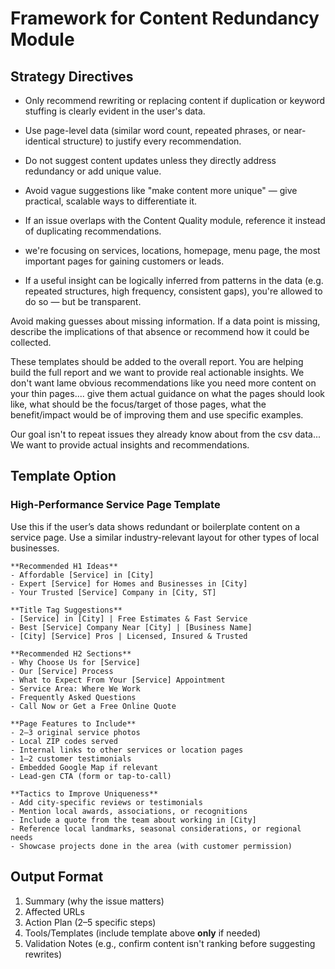 
# Framework for Content Redundancy Module

## Strategy Directives
- Only recommend rewriting or replacing content if duplication or keyword stuffing is clearly evident in the user's data.
- Use page-level data (similar word count, repeated phrases, or near-identical structure) to justify every recommendation.
- Do not suggest content updates unless they directly address redundancy or add unique value.
- Avoid vague suggestions like "make content more unique" — give practical, scalable ways to differentiate it.
- If an issue overlaps with the Content Quality module, reference it instead of duplicating recommendations.
- we're focusing on services, locations, homepage, menu page, the most important pages for gaining customers or leads.

 - If a useful insight can be logically inferred from patterns in the data (e.g. repeated structures, high frequency, consistent gaps), you're allowed to do so — but be transparent.

Avoid making guesses about missing information. If a data point is missing, describe the implications of that absence or recommend how it could be collected.

These templates should be added to the overall report. You are helping build the full report and we want to provide real actionable insights. We don't want lame obvious recommendations like you need more content on your thin pages.... give them actual guidance on what the pages should look like, what should be the focus/target of those pages, what the benefit/impact would be of improving them and use specific examples.

Our goal isn't to repeat issues they already know about from the csv data... We want to provide actual insights and recommendations.

## Template Option

### High-Performance Service Page Template  
Use this if the user’s data shows redundant or boilerplate content on a service page. Use a similar industry-relevant layout for other types of local businesses.

```
**Recommended H1 Ideas**  
- Affordable [Service] in [City]  
- Expert [Service] for Homes and Businesses in [City]  
- Your Trusted [Service] Company in [City, ST]  

**Title Tag Suggestions**  
- [Service] in [City] | Free Estimates & Fast Service  
- Best [Service] Company Near [City] | [Business Name]  
- [City] [Service] Pros | Licensed, Insured & Trusted  

**Recommended H2 Sections**  
- Why Choose Us for [Service]  
- Our [Service] Process  
- What to Expect From Your [Service] Appointment  
- Service Area: Where We Work  
- Frequently Asked Questions  
- Call Now or Get a Free Online Quote  

**Page Features to Include**  
- 2–3 original service photos  
- Local ZIP codes served  
- Internal links to other services or location pages  
- 1–2 customer testimonials  
- Embedded Google Map if relevant  
- Lead-gen CTA (form or tap-to-call)

**Tactics to Improve Uniqueness**  
- Add city-specific reviews or testimonials  
- Mention local awards, associations, or recognitions  
- Include a quote from the team about working in [City]  
- Reference local landmarks, seasonal considerations, or regional needs  
- Showcase projects done in the area (with customer permission)
```

## Output Format
1. Summary (why the issue matters)
2. Affected URLs
3. Action Plan (2–5 specific steps)
4. Tools/Templates (include template above **only** if needed)
5. Validation Notes (e.g., confirm content isn't ranking before suggesting rewrites)
